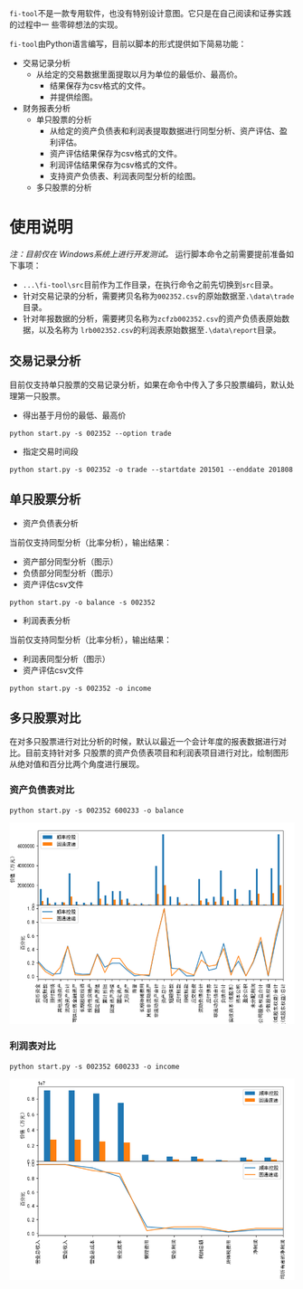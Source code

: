 `fi-tool`不是一款专用软件，也没有特别设计意图。它只是在自己阅读和证券实践的过程中一
些零碎想法的实现。

`fi-tool`由Python语言编写，目前以脚本的形式提供如下简易功能：

- 交易记录分析
  - 从给定的交易数据里面提取以月为单位的最低价、最高价。
    - 结果保存为csv格式的文件。
    - 并提供绘图。
- 财务报表分析
  - 单只股票的分析
    - 从给定的资产负债表和利润表提取数据进行同型分析、资产评估、盈利评估。
    - 资产评估结果保存为csv格式的文件。
    - 利润评估结果保存为csv格式的文件。
    - 支持资产负债表、利润表同型分析的绘图。
  - 多只股票的分析

# 使用说明

*注：目前仅在 Windows系统上进行开发测试。* 运行脚本命令之前需要提前准备如下事项：

- `...\fi-tool\src`目前作为工作目录，在执行命令之前先切换到`src`目录。
- 针对交易记录的分析，需要拷贝名称为`002352.csv`的原始数据至`.\data\trade`目录。
- 针对年报数据的分析，需要拷贝名称为`zcfzb002352.csv`的资产负债表原始数据，以及名称为
`lrb002352.csv`的利润表原始数据至`.\data\report`目录。

## 交易记录分析

目前仅支持单只股票的交易记录分析，如果在命令中传入了多只股票编码，默认处理第一只股票。

- 得出基于月份的最低、最高价

```
python start.py -s 002352 --option trade
```

- 指定交易时间段

```
python start.py -s 002352 -o trade --startdate 201501 --enddate 201808
```

## 单只股票分析

- 资产负债表分析

当前仅支持同型分析（比率分析），输出结果：

  - 资产部分同型分析（图示）
  - 负债部分同型分析（图示）
  - 资产评估csv文件

```
python start.py -o balance -s 002352
```

- 利润表表分析

当前仅支持同型分析（比率分析），输出结果：

  - 利润表同型分析（图示）  
  - 资产评估csv文件

```
python start.py -s 002352 -o income
```

## 多只股票对比

在对多只股票进行对比分析的时候，默认以最近一个会计年度的报表数据进行对比。目前支持针对多
只股票的资产负债表项目和利润表项目进行对比，绘制图形从绝对值和百分比两个角度进行展现。

### 资产负债表对比

```
python start.py -s 002352 600233 -o balance
```

![](muti_stock_asset.png)

### 利润表对比

```
python start.py -s 002352 600233 -o income
```

![](muti_stock_income.png)
